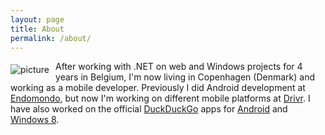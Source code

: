 ```yaml
---
layout: page
title: About
permalink: /about/
---
```


<img src="http://www.gravatar.com/avatar/872f26792da7176d69d5add3cf0b7e25.png" style="float: left; margin: 5px 10px 5px 0px;" alt="picture"/>

After working with .NET on web and Windows projects for 4 years in Belgium, I'm now living in Copenhagen (Denmark) and working as a mobile developer.
Previously I did Android development at [Endomondo](http://www.endomondo.com), but now I'm working on different mobile platforms at [Drivr](http://www.drivr.com).
I have also worked on the official [DuckDuckGo](https://duckduckgo.com/) apps for [Android](https://play.google.com/store/apps/details?id=com.duckduckgo.mobile.android) and [Windows 8](http://apps.microsoft.com/windows/app/duckduckgo/d526ba1b-a065-4cb9-a6c6-bf30f6123e2b).
